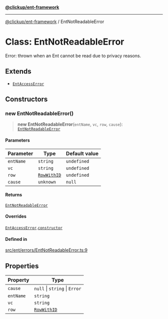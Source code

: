 [**@clickup/ent-framework**](../README.md)

***

[@clickup/ent-framework](../globals.md) / EntNotReadableError

# Class: EntNotReadableError

Error: thrown when an Ent cannot be read due to privacy reasons.

## Extends

- [`EntAccessError`](EntAccessError.md)

## Constructors

### new EntNotReadableError()

> **new EntNotReadableError**(`entName`, `vc`, `row`, `cause`): [`EntNotReadableError`](EntNotReadableError.md)

#### Parameters

| Parameter | Type | Default value |
| ------ | ------ | ------ |
| `entName` | `string` | `undefined` |
| `vc` | `string` | `undefined` |
| `row` | [`RowWithID`](../type-aliases/RowWithID.md) | `undefined` |
| `cause` | `unknown` | `null` |

#### Returns

[`EntNotReadableError`](EntNotReadableError.md)

#### Overrides

[`EntAccessError`](EntAccessError.md).[`constructor`](EntAccessError.md#constructors)

#### Defined in

[src/ent/errors/EntNotReadableError.ts:9](https://github.com/clickup/ent-framework/blob/master/src/ent/errors/EntNotReadableError.ts#L9)

## Properties

| Property | Type |
| ------ | ------ |
| `cause` | `null` \| `string` \| `Error` |
| `entName` | `string` |
| `vc` | `string` |
| `row` | [`RowWithID`](../type-aliases/RowWithID.md) |
